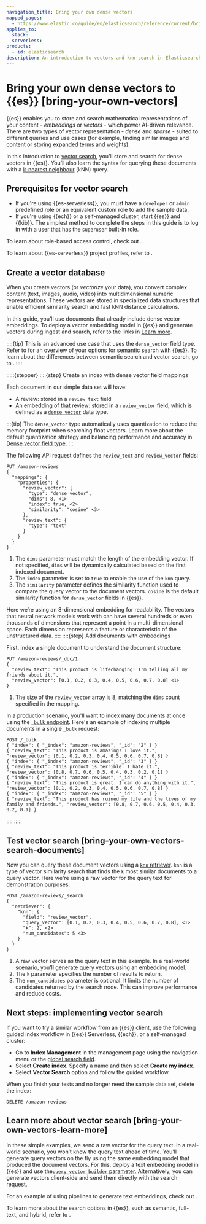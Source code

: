```yaml
---
navigation_title: Bring your own dense vectors
mapped_pages:
  - https://www.elastic.co/guide/en/elasticsearch/reference/current/bring-your-own-vectors.html
applies_to:
  stack:
  serverless:
products:
  - id: elasticsearch
description: An introduction to vectors and knn search in Elasticsearch.
---
```


# Bring your own dense vectors to {{es}} [bring-your-own-vectors]

{{es}} enables you to store and search mathematical representations of your content - _embeddings_ or _vectors_ - which power AI-driven relevance. There are two types of vector representation - _dense_ and _sparse_ - suited to different queries and use cases (for example, finding similar images and content or storing expanded terms and weights).

In this introduction to [vector search](/solutions/search/vector.md), you’ll store and search for dense vectors in {{es}}. You’ll also learn the syntax for querying these documents with a [k-nearest neighbour](/solutions/search/vector/knn.md) (kNN) query.

## Prerequisites for vector search

- If you're using {{es-serverless}}, you must have a `developer` or `admin` predefined role or an equivalent custom role to add the sample data.
- If you're using {{ech}} or a self-managed cluster, start {{es}} and {{kib}}. The simplest method to complete the steps in this guide is to log in with a user that has the `superuser` built-in role.
  
To learn about role-based access control, check out [](/deploy-manage/users-roles/cluster-or-deployment-auth/user-roles.md).

To learn about {{es-serverless}} project profiles, refer to [](dense-vector.md#vector-profiles).

## Create a vector database

When you create vectors (or _vectorize_ your data), you convert complex content (text, images, audio, video) into multidimensional numeric representations. These vectors are stored in specialized data structures that enable efficient similarity search and fast kNN distance calculations.

In this guide, you’ll use documents that already include dense vector embeddings. To deploy a vector embedding model in {{es}} and generate vectors during ingest and search, refer to the links in [Learn more](#bring-your-own-vectors-learn-more).

::::{tip}
This is an advanced use case that uses the `dense_vector` field type. Refer to [](/solutions/search/semantic-search.md) for an overview of your options for semantic search with {{es}}.
To learn about the differences between semantic search and vector search, go to [](/solutions/search/ai-search/ai-search.md).
::::

:::::{stepper}
::::{step} Create an index with dense vector field mappings

Each document in our simple data set will have:

* A review: stored in a `review_text` field
* An embedding of that review: stored in a `review_vector` field, which is defined as a [`dense_vector`](elasticsearch://reference/elasticsearch/mapping-reference/dense-vector.md) data type.

:::{tip}
The `dense_vector` type automatically uses quantization to reduce the memory footprint when searching float vectors.
Learn more about the default quantization strategy and balancing performance and accuracy in [Dense vector field type](elasticsearch://reference/elasticsearch/mapping-reference/dense-vector.md).
:::

The following API request defines the `review_text` and `review_vector` fields:

```console
PUT /amazon-reviews
{
  "mappings": {
    "properties": {
      "review_vector": {
        "type": "dense_vector",
        "dims": 8, <1>
        "index": true, <2>
        "similarity": "cosine" <3>
      },
      "review_text": {
        "type": "text"
      }
    }
  }
}
```

1. The `dims` parameter must match the length of the embedding vector. If not specified, `dims` will be dynamically calculated based on the first indexed document.
2. The `index` parameter is set to `true` to enable the use of the `knn` query.
3. The `similarity` parameter defines the similarity function used to compare the query vector to the document vectors. `cosine` is the default similarity function for `dense_vector` fields in {{es}}.

Here we’re using an 8-dimensional embedding for readability. The vectors that neural network models work with can have several hundreds or even thousands of dimensions that represent a point in a multi-dimensional space. Each dimension represents a feature or characteristic of the unstructured data.
::::
::::{step} Add documents with embeddings

First, index a single document to understand the document structure:

```console
PUT /amazon-reviews/_doc/1
{
  "review_text": "This product is lifechanging! I'm telling all my friends about it.",
  "review_vector": [0.1, 0.2, 0.3, 0.4, 0.5, 0.6, 0.7, 0.8] <1>
}
```

1. The size of the `review_vector` array is 8, matching the `dims` count specified in the mapping.

In a production scenario, you'll want to index many documents at once using the [`_bulk` endpoint]({{es-apis}}operation/operation-bulk).
Here's an example of indexing multiple documents in a single `_bulk` request:

```console
POST /_bulk
{ "index": { "_index": "amazon-reviews", "_id": "2" } }
{ "review_text": "This product is amazing! I love it.", "review_vector": [0.1, 0.2, 0.3, 0.4, 0.5, 0.6, 0.7, 0.8] }
{ "index": { "_index": "amazon-reviews", "_id": "3" } }
{ "review_text": "This product is terrible. I hate it.", "review_vector": [0.8, 0.7, 0.6, 0.5, 0.4, 0.3, 0.2, 0.1] }
{ "index": { "_index": "amazon-reviews", "_id": "4" } }
{ "review_text": "This product is great. I can do anything with it.", "review_vector": [0.1, 0.2, 0.3, 0.4, 0.5, 0.6, 0.7, 0.8] }
{ "index": { "_index": "amazon-reviews", "_id": "5" } }
{ "review_text": "This product has ruined my life and the lives of my family and friends.", "review_vector": [0.8, 0.7, 0.6, 0.5, 0.4, 0.3, 0.2, 0.1] }
```

::::
:::::

## Test vector search [bring-your-own-vectors-search-documents]

Now you can query these document vectors using a [`knn` retriever](elasticsearch://reference/elasticsearch/rest-apis/retrievers.md#knn-retriever). `knn` is a type of vector similarity search that finds the `k` most similar documents to a query vector. Here we're using a raw vector for the query text for demonstration purposes:

```console
POST /amazon-reviews/_search
{
  "retriever": {
    "knn": {
      "field": "review_vector",
      "query_vector": [0.1, 0.2, 0.3, 0.4, 0.5, 0.6, 0.7, 0.8], <1>
      "k": 2, <2>
      "num_candidates": 5 <3>
    }
  }
}
```

1. A raw vector serves as the query text in this example. In a real-world scenario, you'll generate query vectors using an embedding model.
2. The `k` parameter specifies the number of results to return.
3. The `num_candidates` parameter is optional. It limits the number of candidates returned by the search node. This can improve performance and reduce costs.

## Next steps: implementing vector search

If you want to try a similar workflow from an {{es}} client, use the following guided index workflow in {{es}} Serverless, {{ech}}, or a self-managed cluster:

* Go to **Index Management** in the management page using the navigation menu or the [global search field](/explore-analyze/find-and-organize/find-apps-and-objects.md).
* Select **Create index**. Specify a name and then select **Create my index**. 
* Select **Vector Search** option and follow the guided workflow.

When you finish your tests and no longer need the sample data set, delete the index:

```console
DELETE /amazon-reviews
```

## Learn more about vector search [bring-your-own-vectors-learn-more]

In these simple examples, we send a raw vector for the query text. In a real-world scenario, you won’t know the query text ahead of time. You’ll generate query vectors on the fly using the same embedding model that produced the document vectors. For this, deploy a text embedding model in {{es}} and use the[`query_vector_builder` parameter](elasticsearch://reference/query-languages/query-dsl/query-dsl-knn-query.md#knn-query-top-level-parameters). Alternatively, you can generate vectors client-side and send them directly with the search request.

For an example of using pipelines to generate text embeddings, check out [](/solutions/search/vector/dense-versus-sparse-ingest-pipelines.md).

To learn more about the search options in {{es}}, such as semantic, full-text, and hybrid, refer to [](/solutions/search/search-approaches.md).
